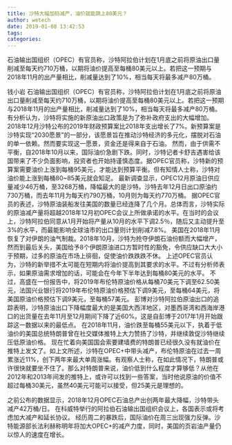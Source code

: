 ```yaml
---
title: 沙特大幅加码减产，油价就能跳上80美元？
author: wetech
date: 2019-01-08 13:42:53
tags: 
categories: 
---
```

石油输出国组织（OPEC）有官员称，沙特阿拉伯计划在1月底之前将原油出口量削减至每天约710万桶，以期将油价提高至每桶80美元以上。若把这一预期与2018年11月的出产量相比，削减量达到了10%，相当每天将最多减产80万桶。
<!-- more -->
钱小岩
石油输出国组织（OPEC）有官员称，沙特阿拉伯计划在1月底之前将原油出口量削减至每天约710万桶，以期将油价提高至每桶80美元以上。若把这一预期与2018年11月的出产量相比，削减量达到了10%，相当每天将最多减产80万桶。
有分析认为，沙特将实施的新原油出口政策是为了弥补政府支出的大幅增加。2018年12月沙特公布的2019年财政预算案比2018年支出增长了7%。新预算案是沙特实现“2030愿景”的一部分，该愿景旨在推动沙特经济的多元化，摆脱对石油的单一依赖。然而要实现这一愿景，资金还是得来自于石油。
然而，由于供需不平衡，自2018年10月以来，国际油价急剧下跌。同时，沙特记者卡舒吉遇害给该国带来了不少负面影响，投资者也开始持谨慎态度。据OPEC官员称，沙特新的预算案需要油价上涨到每桶95美元，才能达到预算平衡。但有知情人士称，沙特对油价能上涨到每桶80~85美元就会知足。
最新调查显示，OPEC12月原油日供应量减少46万桶，至3268万桶，降幅最大的是沙特。沙特去年12月日出口原油约730万桶，而去年11月为每天约790万桶，10月则为每天约770万桶。
据OPEC官员的表述，沙特原油装船发往美国的数量已经连降了几个月。总体而言，沙特实际的原油减产量将超越2018年12月初OPEC会议上所做承诺的水平。在当时的会议上，沙特阿拉伯同意从1月开始将产量从10月的水平下调2.5％，随后又主动提升至3%的水平，而最能影响全球油市的出口量则计划削减7.8%。
美国在2018年11月恢复了对伊朗的油气制裁。2018年10月，沙特为抢夺伊朗石油份额而大幅增产，然而到最后关头，美国给予8个伊朗原油进口方暂时性的豁免，令供应缺口大大小于预期，过多的原油在市场上徘徊，促使油价跌跌跌不休。
上述OPEC官员认为，沙特的新举措不太可能在短期内将油价提高到其要求的水平。不过有分析师表示，如果原油需求增加的话，可能会在今年下半年达到每桶80美元的水平。
不过，高盛在一份报告中，将2019年布伦特原油价格从每桶70美元下调至62.50美元，法国兴业银行将2019年布伦特原油价格预估下调9美元，至每桶64美元，将美国原油价格预估下调9美元，至每桶57美元。
彭博对沙特阿拉伯原油出口的追踪表明，沙特原油出口下降幅度最大的是美国大西洋地区，对墨西哥湾和西海岸港口的出货量在去年11月至12月期间下降了近60%。这是自彭博于2017年1月开始跟踪这一数据以来的最低点。
在2018年11月，油价跌至每桶55美元以下，执着于低油价的美国总统特朗普曾在社交媒体推特上大力赞扬了沙特，并继续敦促沙特继续压低原油价格。
现在忙着向美国国会索要建墙费的特朗普已经很久没有就油价在推特上发文了。如上文所述，沙特在OPEC+中带头减产，布伦特原油在过去一周累涨近11%，创下两年来最大单周涨幅。有观察人士称，在如此情况下，特朗普或许很快就要坐不住了。那么对特朗普来说，油价低到什么程度才算够低？从他在2012年和2013年间发的推特上，或许可以找到一些答案，当时他说原油的价值不超过每桶30美元，虽然40美元可能可以接受，但25美元是理想的。
 
 
之前公布的数据显示，2018年12月OPEC石油总产出创两年最大降幅，沙特带头减产42万桶/日。
在科威特举行的阿拉伯石油输出国组织会议上，各国表示或将考虑加大减产和延长协议。
经历周二的暴跌后，国际油价在周三出现强力反弹。沙特能源部长法利赫称明年将加大OPEC+的减产力度，同时，美国的页岩油产量仍以惊人的速度在增长。
